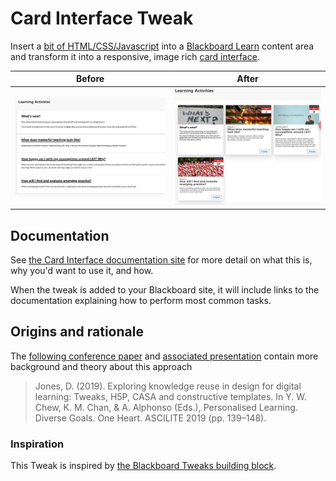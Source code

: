 # Card Interface Tweak

Insert a [bit of HTML/CSS/Javascript](https://raw.githubusercontent.com/djplaner/Card-Interface-Tweak/master/tweak.js) into a [Blackboard Learn](https://en.wikipedia.org/wiki/Blackboard_Learn) content area and transform it into a responsive, image rich [card interface](https://www.smashingmagazine.com/2016/10/designing-card-based-user-interfaces/). 

| **Before** | **After**| 
| --- | ---- |
| ![Normal Bb Learn content area](https://github.com/djplaner/Card-Interface-Tweak/raw/master/docs/images/before.png) | ![Transformed into Card Interface](https://github.com/djplaner/Card-Interface-Tweak/raw/master/docs/images/after.png) |

## Documentation

See [the Card Interface documentation site](https://djplaner.github.io/Card-Interface-Tweak/) for more detail on what this is, why you'd want to use it, and how.

When the tweak is added to your Blackboard site, it will include links to the documentation explaining how to perform most common tasks.

## Origins and rationale

The [following conference paper](https://djon.es/blog/2019/08/08/exploring-knowledge-reuse-in-design-for-digital-learning-tweaks-h5p-constructive-templates-and-casa/) and [associated presentation](https://djon.es/blog/2019/11/28/how-to-share-design-knowledge-in-design-for-digital-learning/) contain more background and theory about this approach
> Jones, D. (2019). Exploring knowledge reuse in design for digital learning: Tweaks, H5P, CASA and constructive templates. In Y. W. Chew, K. M. Chan, & A. Alphonso (Eds.), Personalised Learning. Diverse Goals. One Heart. ASCILITE 2019 (pp. 139–148).

### Inspiration

This Tweak is inspired by [the Blackboard Tweaks building block](http://tweaks.github.io/Tweaks/).
